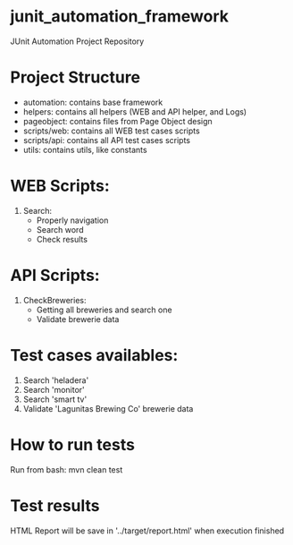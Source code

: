 # junit_automation_framework
JUnit Automation Project Repository

# Project Structure

- automation: contains base framework
- helpers: contains all helpers (WEB and API helper, and Logs)
- pageobject: contains files from Page Object design
- scripts/web: contains all WEB test cases scripts
- scripts/api: contains all API test cases scripts
- utils: contains utils, like constants

# WEB Scripts:

1. Search:
	- Properly navigation
	- Search word
	- Check results

# API Scripts:

1. CheckBreweries:
	- Getting all breweries and search one
	- Validate brewerie data

# Test cases availables:

1. Search 'heladera'
2. Search 'monitor'
3. Search 'smart tv'
4. Validate 'Lagunitas Brewing Co' brewerie data

# How to run tests
Run from bash: mvn clean test

# Test results
HTML Report will be save in '../target/report.html' when execution finished
